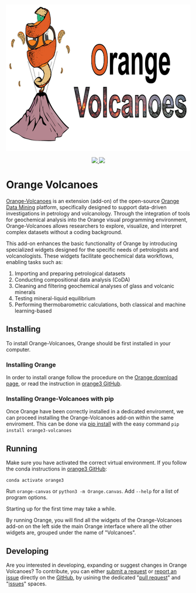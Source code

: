<p align="center">
    <a href="https://orange3-volcanoes.readthedocs.io/en/|version|/index.html">
    <img src="https://raw.githubusercontent.com/AIVolcanoLab/orange3-volcanoes/refs/heads/main/docs/images/Titolo-DOC.png" alt="Orange Volcanoes" height="400">
    </a>
</p>

<p align="center">
    <a href="https://pypi.org/project/orange3-volcanoes/" alt="Latest release">
        <img src="https://img.shields.io/badge/downolad_OV-v1.0.3-orange" />
    </a>
    <a href="https://orange3-volcanoes.readthedocs.io/en/latest/index.html" alt="Documentation">
        <img src="https://img.shields.io/badge/Orange_Volcanoes-Documentation-red">
    </a>
</p>

# Orange Volcanoes
[Orange-Volcanoes] is an extension (add-on) of the open-source [Orange Data Mining] platform, specifically designed to support data-driven investigations in petrology and volcanology.
Through the integration of tools for geochemical analysis into the Orange visual programming environment, Orange-Volcanoes allows researchers to explore, visualize, and interpret complex datasets without a coding background.

[Orange-Volcanoes]: https://orange3-volcanoes.readthedocs.io/en/latest/
[Orange Data Mining]: https://orangedatamining.com/

This add-on enhances the basic functionality of Orange by introducing specialized widgets designed for the specific needs of petrologists and volcanologists. These widgets facilitate geochemical data workflows, enabling tasks such as:

<ol>
     <li> Importing and preparing petrological datasets</li>
     <li> Conducting compositional data analysis (CoDA)</li>
     <li> Cleaning and filtering geochemical analyses of glass and volcanic minerals</li>
     <li> Testing mineral-liquid equilibrium</li>
     <li> Performing thermobarometric calculations, both classical and machine learning-based</li>
</ol>

## Installing

To install Orange-Volcanoes, Orange should be first installed in your computer.

### Installing Orange

In order to install orange follow the procedure on the [Orange download page], or read the instruction in [orange3 GitHub].

[Orange download page]: https://orangedatamining.com/download/
[orange3 GitHub]: https://github.com/biolab/orange3/blob/master/README.md

### Installing Orange-Volcanoes with pip

Once Orange have been correctly installed in a dedicated enviroment, we can proceed installing the Orange-Volcanoes add-on within the same enviroment.
This can be done via [pip install] with the easy command `pip install orange3-volcanoes`

[pip install]: https://pypi.org/project/orange3-volcanoes/

## Running

Make sure you have activated the correct virtual environment. If you follow the conda instructions in [orange3 GitHub]:

```Shell
conda activate orange3
``` 

Run `orange-canvas` or `python3 -m Orange.canvas`. Add `--help` for a list of program options.

Starting up for the first time may take a while.

By running Orange, you will find all the widgets of the Orange-Volcanoes add-on on the left side the main Orange interface where all the other widgets are, grouped under the name of "Volcanoes".

## Developing

Are you interested in developing, expanding or suggest changes in Orange Volcanoes?
To contribute, you can either [submit a request] or [report an issue] directly on the [GitHub], by usining the dedicated "[pull request]" and "[issues]" spaces.

[submit a request]: https://github.com/AIVolcanoLab/orange3-volcanoes/pulls
[report an issue]: https://github.com/AIVolcanoLab/orange3-volcanoes/issues
[pull request]: https://github.com/AIVolcanoLab/orange3-volcanoes/pulls
[issues]: https://github.com/AIVolcanoLab/orange3-volcanoes/issues
[GitHub]: https://github.com/AIVolcanoLab/orange3-volcanoes

